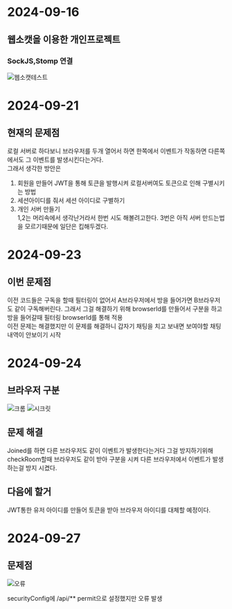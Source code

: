 # 2024-09-16
## 웹소캣을 이용한 개인프로젝트
### SockJS,Stomp 연결
![웹소캣테스트](https://github.com/user-attachments/assets/f3b53bbc-644f-4eca-a7ee-e022cc80d21e)
# 2024-09-21
## 현재의 문제점
로컬 서버로 하다보니 브라우저를 두개 열어서 하면 한쪽에서 이벤트가 작동하면 다른쪽에서도 그 이벤트를 발생시킨다는거다. <br>
그래서 생각한 방안은
1. 회원을 만들어 JWT을 통해 토큰을 발행시켜 로컬서버여도 토큰으로 인해 구별시키는 방법
2. 세션아이디를 줘서 세션 아이디로 구별하기
3. 개인 서버 만들기<br>
1,2는 머리속에서 생각난거라서 한번 시도 해볼려고한다. 3번은 아직 서버 만드는법을 모르기때문에 일단은 킵해두겠다.
# 2024-09-23
## 이번 문제점
이전 코드들은 구독을 할때 필터링이 없어서 A브라우저에서 방을 들어가면 B브라우저도 같이 구독해버린다. 그래서 그걸 해결하기 위해 browserId를 만들어서 구분을 하고 방을 들어갈때 필터링 browserId를 통해 적용<br>
이전 문제는 해결했지만 이 문제를 해결하니 갑자기 채팅을 치고 보내면 보여야할 채팅 내역이 안보이기 시작
# 2024-09-24
## 브라우저 구분
![크롬](https://github.com/user-attachments/assets/2cf0d235-01aa-41d0-bee7-f4f34b176620)
![시크릿](https://github.com/user-attachments/assets/9904ae3b-4bbc-4732-b775-9f616ea58182)
## 문제 해결
Joined를 하면 다른 브라우저도 같이 이벤트가 발생한다는거다 그걸 방지하기위해 checkRoom할때 브라우저도 같이 받아 구분을 시켜 다른 브라우저에서 이벤트가 발생하는걸 방지 시켰다.
## 다음에 할거
JWT통한 유저 아이디를 만들어 토큰을 받아 브라우저 아이디를 대체할 예정이다.
# 2024-09-27
## 문제점
![오류](https://github.com/user-attachments/assets/2a3363ad-408e-4bd6-be26-9b78a0b5ea96)

securityConfig에 /api/** permit으로 설정했지만 오류 발생 
